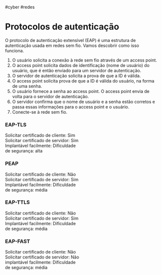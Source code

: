 #cyber #redes 
# Protocolos de autenticação

O protocolo de autenticação extensível (EAP) é uma estrutura de autenticação usada em redes sem fio. Vamos descobrir como isso funciona.

1. O usuário solicita a conexão à rede sem fio através de um access point.
2. O access point solicita dados de identificação (nome de usuário) do usuário, que é então enviado para um servidor de autenticação.
3. O servidor de autenticação solicita a prova de que a ID é válida.
4. O access point solicita prova de que a ID é válida do usuário, na forma de uma senha.
5. O usuário fornece a senha ao access point. O access point envia de volta para o servidor de autenticação.
6. O servidor confirma que o nome de usuário e a senha estão corretos e passa essas informações para o access point e o usuário.
7. Conecte-se à rede sem fio.

### EAP-TLS

Solicitar certificado de cliente: Sim  
Solicitar certificado de servidor: Sim  
Implantável facilmente: Dificuldade  
de segurança: alta

### PEAP

Solicitar certificado de cliente: Não  
Solicitar certificado de servidor: Sim  
Implantável facilmente: Dificuldade  
de segurança: média

### EAP-TTLS

Solicitar certificado de cliente: Não  
Solicitar certificado de servidor: Sim  
Implantável facilmente: Dificuldade  
de segurança: média

### EAP-FAST

Solicitar certificado de cliente: Não  
Solicitar certificado de servidor: Não  
implantável facilmente: Dificuldade  
de segurança: média















